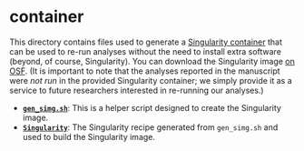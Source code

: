 # container

This directory contains files used to generate a [Singularity container](https://sylabs.io/docs/) that can be used to re-run analyses without the need to install extra software (beyond, of course, Singularity).
You can download the Singularity image [on OSF](https://osf.io/za7fn/).
(It is important to note that the analyses reported in the manuscript were *not run* in the provided Singularity container; we simply provide it as a service to future researchers interested in re-running our analyses.)

- [**`gen_simg.sh`**](./gen_simg.sh): This is a helper script designed to create the Singularity image.
- [**`Singularity`**](./Singularity): The Singularity recipe generated from `gen_simg.sh` and used to build the Singularity image.
